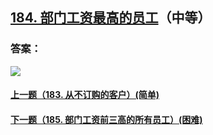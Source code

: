 ## [184. 部门工资最高的员工](https://leetcode-cn.com/problems/department-highest-salary/)（中等）





### 答案：



![](https://img-blog.csdnimg.cn/20200807155236311.png)

#### [上一题（183. 从不订购的客户）(简单)](https://github.com/sdwwld/leetCode/blob/master/src/main/java/com/wld/java/leetcode/leetCode0183.md)

#### [下一题（185. 部门工资前三高的所有员工）(困难)](https://github.com/sdwwld/leetCode/blob/master/src/main/java/com/wld/java/leetcode/leetCode0185.md)